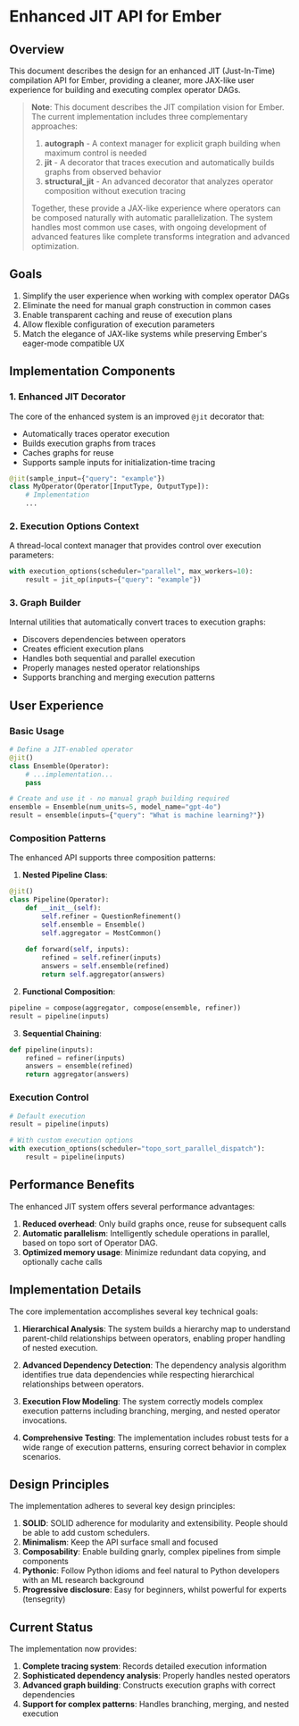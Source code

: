 # Enhanced JIT API for Ember

## Overview

This document describes the design for an enhanced JIT (Just-In-Time) compilation API for Ember, providing a cleaner, more JAX-like user experience for building and executing complex operator DAGs.

> **Note**: This document describes the JIT compilation vision for Ember. The current implementation includes three complementary approaches:
>
> 1. **autograph** - A context manager for explicit graph building when maximum control is needed
> 2. **jit** - A decorator that traces execution and automatically builds graphs from observed behavior
> 3. **structural_jit** - An advanced decorator that analyzes operator composition without execution tracing
>
> Together, these provide a JAX-like experience where operators can be composed naturally with automatic parallelization. The system handles most common use cases, with ongoing development of advanced features like complete transforms integration and advanced optimization.

## Goals

1. Simplify the user experience when working with complex operator DAGs
2. Eliminate the need for manual graph construction in common cases
3. Enable transparent caching and reuse of execution plans
4. Allow flexible configuration of execution parameters
5. Match the elegance of JAX-like systems while preserving Ember's eager-mode compatible UX

## Implementation Components

### 1. Enhanced JIT Decorator

The core of the enhanced system is an improved `@jit` decorator that:

- Automatically traces operator execution
- Builds execution graphs from traces
- Caches graphs for reuse
- Supports sample inputs for initialization-time tracing

```python
@jit(sample_input={"query": "example"})
class MyOperator(Operator[InputType, OutputType]):
    # Implementation
    ...
```

### 2. Execution Options Context

A thread-local context manager that provides control over execution parameters:

```python
with execution_options(scheduler="parallel", max_workers=10):
    result = jit_op(inputs={"query": "example"})
```

### 3. Graph Builder

Internal utilities that automatically convert traces to execution graphs:

- Discovers dependencies between operators
- Creates efficient execution plans
- Handles both sequential and parallel execution
- Properly manages nested operator relationships
- Supports branching and merging execution patterns

## User Experience

### Basic Usage

```python
# Define a JIT-enabled operator
@jit()
class Ensemble(Operator):
    # ...implementation...
    pass

# Create and use it - no manual graph building required
ensemble = Ensemble(num_units=5, model_name="gpt-4o")
result = ensemble(inputs={"query": "What is machine learning?"})
```

### Composition Patterns

The enhanced API supports three composition patterns:

1. **Nested Pipeline Class**:
```python
@jit()
class Pipeline(Operator):
    def __init__(self):
        self.refiner = QuestionRefinement()
        self.ensemble = Ensemble()
        self.aggregator = MostCommon()
    
    def forward(self, inputs):
        refined = self.refiner(inputs)
        answers = self.ensemble(refined)
        return self.aggregator(answers)
```

2. **Functional Composition**:
```python
pipeline = compose(aggregator, compose(ensemble, refiner))
result = pipeline(inputs)
```

3. **Sequential Chaining**:
```python
def pipeline(inputs):
    refined = refiner(inputs)
    answers = ensemble(refined)
    return aggregator(answers)
```

### Execution Control

```python
# Default execution
result = pipeline(inputs)

# With custom execution options
with execution_options(scheduler="topo_sort_parallel_dispatch"):
    result = pipeline(inputs)
```

## Performance Benefits

The enhanced JIT system offers several performance advantages:

1. **Reduced overhead**: Only build graphs once, reuse for subsequent calls
2. **Automatic parallelism**: Intelligently schedule operations in parallel, based on topo sort of Operator DAG. 
3. **Optimized memory usage**: Minimize redundant data copying, and optionally cache calls

## Implementation Details

The core implementation accomplishes several key technical goals:

1. **Hierarchical Analysis**: The system builds a hierarchy map to understand parent-child relationships between operators, enabling proper handling of nested execution.

2. **Advanced Dependency Detection**: The dependency analysis algorithm identifies true data dependencies while respecting hierarchical relationships between operators.

3. **Execution Flow Modeling**: The system correctly models complex execution patterns including branching, merging, and nested operator invocations.

4. **Comprehensive Testing**: The implementation includes robust tests for a wide range of execution patterns, ensuring correct behavior in complex scenarios.

## Design Principles

The implementation adheres to several key design principles:

1. **SOLID**: SOLID adherence for modularity and extensibility. People should be able to add custom schedulers. 
2. **Minimalism**: Keep the API surface small and focused
3. **Composability**: Enable building gnarly, complex pipelines from simple components
4. **Pythonic**: Follow Python idioms and feel natural to Python developers with an ML research background
5. **Progressive disclosure**: Easy for beginners, whilst powerful for experts (tensegrity)

## Current Status

The implementation now provides:

1. **Complete tracing system**: Records detailed execution information
2. **Sophisticated dependency analysis**: Properly handles nested operators
3. **Advanced graph building**: Constructs execution graphs with correct dependencies
4. **Support for complex patterns**: Handles branching, merging, and nested execution
